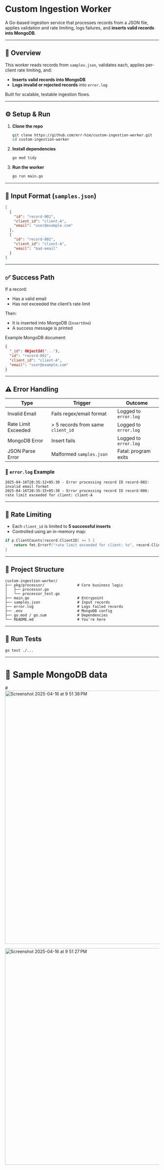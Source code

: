 # Custom Ingestion Worker

A Go-based ingestion service that processes records from a JSON file, applies validation and rate limiting, logs failures, and **inserts valid records into MongoDB**.

---

## 📘 Overview

This worker reads records from `samples.json`, validates each, applies per-client rate limiting, and:

- **Inserts valid records into MongoDB**
- **Logs invalid or rejected records** into `error.log`

Built for scalable, testable ingestion flows.

---

## ⚙️ Setup & Run

1. **Clone the repo**

   ```bash
   git clone https://github.com/err-him/custom-ingestion-worker.git
   cd custom-ingestion-worker
   ```

2. **Install dependencies**

   ```bash
   go mod tidy
   ```

3. **Run the worker**

   ```bash
   go run main.go
   ```

---

## 🦪 Input Format (`samples.json`)

```json
[
  {
    "id": "record-001",
    "client_id": "client-A",
    "email": "user@example.com"
  },
  {
    "id": "record-002",
    "client_id": "client-A",
    "email": "bad-email"
  }
]
```

---

## ✅ Success Path

If a record:

- Has a valid email
- Has not exceeded the client’s rate limit

Then:

- It is inserted into MongoDB (`InsertOne`)
- A success message is printed

Example MongoDB document:

```json
{
  "_id": ObjectId("..."),
  "id": "record-001",
  "client_id": "client-A",
  "email": "user@example.com"
}
```

---

## ⚠️ Error Handling

| Type                 | Trigger                                  | Outcome                         |
|----------------------|-------------------------------------------|----------------------------------|
| Invalid Email        | Fails regex/email format                  | Logged to `error.log`            |
| Rate Limit Exceeded  | > 5 records from same `client_id`         | Logged to `error.log`            |
| MongoDB Error        | Insert fails                              | Logged to `error.log`            |
| JSON Parse Error     | Malformed `samples.json`                  | Fatal: program exits             |

### 📄 `error.log` Example

```
2025-04-16T20:35:12+05:30 - Error processing record ID record-002: invalid email format
2025-04-16T20:35:15+05:30 - Error processing record ID record-006: rate limit exceeded for client: client-A
```

---

## 🚦 Rate Limiting

- Each `client_id` is limited to **5 successful inserts**
- Controlled using an in-memory map:

```go
if p.ClientCounts[record.ClientID] >= 5 {
    return fmt.Errorf("rate limit exceeded for client: %s", record.ClientID)
}
```

---

## 📁 Project Structure

```
custom-ingestion-worker/
├── pkg/processor/               # Core business logic
│   ├── processor.go
│   └── processor_test.go
├── main.go                      # Entrypoint
├── samples.json                 # Input records
├── error.log                    # Logs failed records
├── .env                         # MongoDB config
├── go.mod / go.sum              # Dependencies
└── README.md                    # You're here
```

---

## 🧪 Run Tests

```bash
go test ./...
```

---
# 🧪 Sample MongoDB data 
#<img width="827" alt="Screenshot 2025-04-16 at 9 51 38 PM" src="https://github.com/user-attachments/assets/05dd4317-dfda-4667-8f9b-22cc37c59f80" />

<img width="707" alt="Screenshot 2025-04-16 at 9 51 27 PM" src="https://github.com/user-attachments/assets/865f4496-0677-41a8-a238-60dfc5155a01" />
